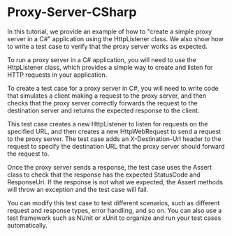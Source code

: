 # Proxy-Server-CSharp
In this tutorial, we provide an example of how to "create a simple proxy server in a C#" application using the HttpListener class. We also show how to write a test case to verify that the proxy server works as expected.

To run a proxy server in a C# application, you will need to use the HttpListener class, which provides a simple way to create and listen for HTTP requests in your application. 

To create a test case for a proxy server in C#, you will need to write code that simulates a client making a request to the proxy server, and then checks that the proxy server correctly forwards the request to the destination server and returns the expected response to the client.

This test case creates a new HttpListener to listen for requests on the specified URL, and then creates a new HttpWebRequest to send a request to the proxy server. The test case adds an X-Destination-Url header to the request to specify the destination URL that the proxy server should forward the request to.

Once the proxy server sends a response, the test case uses the Assert class to check that the response has the expected StatusCode and ResponseUri. If the response is not what we expected, the Assert methods will throw an exception and the test case will fail.

You can modify this test case to test different scenarios, such as different request and response types, error handling, and so on. You can also use a test framework such as NUnit or xUnit to organize and run your test cases automatically.

